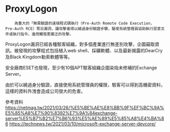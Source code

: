 
#       ProxyLogon
        為重大的「無需驗證的遠端程式碼執行（Pre-Auth Remote Code Execution， Pre-Auth RCE）零日漏洞，讓攻擊者得以繞過身份驗證步驟，驅使系統管理員協助執行惡意文件或執行指令，進而觸發更廣泛的攻擊。

ProxyLogon漏洞已經各種駭客組織，對多個產業進行無差別攻擊，企圖竊取資訊。被發現的攻擊程式包括植入web shell、採礦軟體、以及最新揭露的DearCry及Black Kingdom勒索軟體等等。

安全廠商ESET也發現，至少有10個APT駭客組織企圖染指未修補的Exchange Server。


由於可以繞過身分驗證，直接使用系統管理員的權限，駭客可以得到高機密資料，這樣的資料外洩會造成公司很大的危害。








參考資料
https://netmag.tw/2021/03/26/%E5%BE%AE%E8%BB%9F%EF%BC%9A%E5%85%A8%E7%90%8392%E7%9A%84exchange-server%E5%B7%B2%E7%B6%93%E5%AE%89%E5%85%A8%E4%BA%86
https://technews.tw/2021/03/10/microsoft-exchange-server-devcore/
